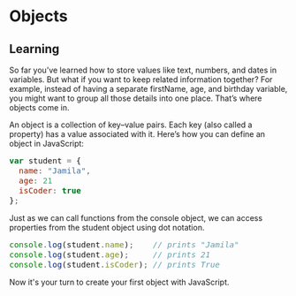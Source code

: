 <style>
code, pre {
  font-size: 0.9rem;
}
</style>

# Objects

## Learning
So far you’ve learned how to store values like text, numbers, and dates in variables. But what if you want to keep related information together? For example, instead of having a separate firstName, age, and birthday variable, you might want to group all those details into one place. That’s where objects come in.

An object is a collection of key–value pairs. Each key (also called a property) has a value associated with it. Here’s how you can define an object in JavaScript:

```js
var student = {
  name: "Jamila",
  age: 21
  isCoder: true
};
```
Just as we can call functions from the console object, we can access properties from the student object using dot notation.
```js
console.log(student.name);    // prints "Jamila"
console.log(student.age);     // prints 21
console.log(student.isCoder); // prints True
```
Now it's your turn to create your first object with JavaScript.